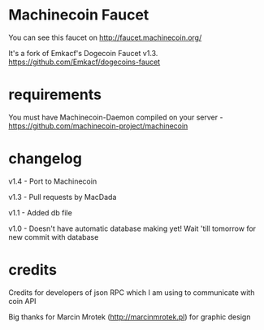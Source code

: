 Machinecoin Faucet
================

You can see this faucet on http://faucet.machinecoin.org/

It's a fork of Emkacf's Dogecoin Faucet v1.3.
https://github.com/Emkacf/dogecoins-faucet

requirements
================
You must have Machinecoin-Daemon compiled on your server - https://github.com/machinecoin-project/machinecoin

changelog
================
v1.4 - Port to Machinecoin

v1.3 - Pull requests by MacDada

v1.1 - Added db file

v1.0 - Doesn't have automatic database making yet! Wait 'till tomorrow for new commit with database

credits
================
Credits for developers of json RPC which I am using to communicate with coin API

Big thanks for Marcin Mrotek (http://marcinmrotek.pl) for graphic design
